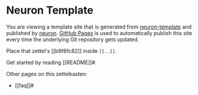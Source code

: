 # Neuron Template

You are viewing a template site that is generated from [neuron-template](https://github.com/srid/neuron-template) and published by [neuron](https://neuron.zettel.page/). [GitHub Pages](https://pages.github.com/) is used to automatically publish this site every time the underlying Git repository gets updated.

Place that zettel's [[b9f6fc82]] inside `[[..]]`. 

Get started by reading [[README]]#.

Other pages on this zettelkasten:

- [[faq]]#
